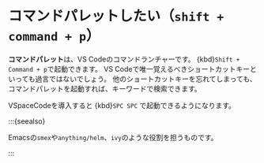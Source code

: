 # コマンドパレットしたい（``shift + command + p``）

**コマンドパレット**は、VS Codeのコマンドランチャーです。
{kbd}`Shift + Command + p`で起動できます。
VS Codeで唯一覚えるべきショートカットキーといっても過言ではないでしょう。
他のショートカットキーを忘れてしまっても、コマンドパレットを起動すれば、キーワードで検索できます。

VSpaceCodeを導入すると {kbd}`SPC SPC` で起動できるようになります。

:::{seealso}

Emacsの``smex``や``anything/helm``、``ivy``のような役割を担うものです。

:::
